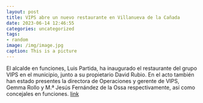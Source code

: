 ```yaml
---
layout: post
title: VIPS abre un nuevo restaurante en Villanueva de la Cañada
date: 2023-06-14 12:46:55
categories: uncategorized
tags:
- random
image: /img/image.jpg
caption: This is a picture
---
```

El alcalde en funciones, Luis Partida, ha inaugurado el restaurante del grupo VIPS en el municipio, junto a su propietario David Rubio. En el acto también han estado presentes la directora de Operaciones y gerente de VIPS, Gemma Rollo y M.ª Jesús Fernández de la Ossa respectivamente, así como concejales en funciones.  [link](https://www.ayto-villacanada.es/tu-ayuntamiento/vips-abre-un-nuevo-restaurante-en-villanueva-de-la-canada/)
